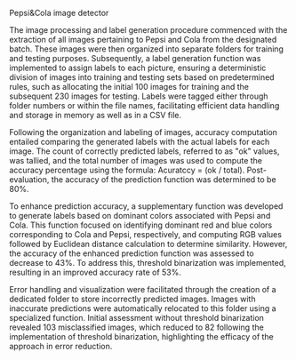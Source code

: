 Pepsi&Cola image detector

The image processing and label generation procedure commenced with the extraction of all images pertaining to Pepsi and Cola from the designated batch. These images were then organized into separate folders for training and testing purposes. Subsequently, a label generation function was implemented to assign labels to each picture, ensuring a deterministic division of images into training and testing sets based on predetermined rules, such as allocating the initial 100 images for training and the subsequent 230 images for testing. Labels were tagged either through folder numbers or within the file names, facilitating efficient data handling and storage in memory as well as in a CSV file.

Following the organization and labeling of images, accuracy computation entailed comparing the generated labels with the actual labels for each image. The count of correctly predicted labels, referred to as "ok" values, was tallied, and the total number of images was used to compute the accuracy percentage using the formula: Acuratccy = (ok / total). Post-evaluation, the accuracy of the prediction function was determined to be 80%.

To enhance prediction accuracy, a supplementary function was developed to generate labels based on dominant colors associated with Pepsi and Cola. This function focused on identifying dominant red and blue colors corresponding to Cola and Pepsi, respectively, and computing RGB values followed by Euclidean distance calculation to determine similarity. However, the accuracy of the enhanced prediction function was assessed to decrease to 43%. To address this, threshold binarization was implemented, resulting in an improved accuracy rate of 53%.

Error handling and visualization were facilitated through the creation of a dedicated folder to store incorrectly predicted images. Images with inaccurate predictions were automatically relocated to this folder using a specialized function. Initial assessment without threshold binarization revealed 103 misclassified images, which reduced to 82 following the implementation of threshold binarization, highlighting the efficacy of the approach in error reduction.
